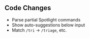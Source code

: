 ## Code Changes

- Parse partial Spotlight commands
- Show auto-suggestions below input
- Match `/tri` → `/triage`, etc.

